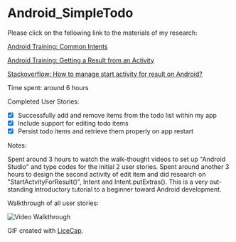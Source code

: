 # Android_SimpleTodo

Please click on the fellowing link to the materials of my research:

[Android Training: Common Intents](https://developer.android.com/guide/components/intents-common.html)

[Android Training: Getting a Result from an Activity](http://developer.android.com/training/basics/intents/result.html)

[Stackoverflow: How to manage start activity for result on Android?](http://stackoverflow.com/questions/10407159/how-to-manage-start-activity-for-result-on-android)

Time spent: around 6 hours

Completed User Stories:

* [x] Successfully add and remove items from the todo list within my app
* [x] Include support for editing todo items
* [x] Persist todo items and retrieve them properly on app restart
 
Notes:

Spent around 3 hours to watch the walk-thought videos to set up "Android Studio" and type codes for the initial 2 user stories. Spent around another 3 hours to design the second activity of edit item and did research on "StartActvityForResult()", Intent and Intent.putExtras(). This is a very out-standing introductory tutorial to a beginner toward Android development.

Walkthrough of all user stories:

![Video Walkthrough](https://cloud.githubusercontent.com/assets/10843448/6545468/2935448e-c546-11e4-897b-67adc1d29136.gif)

GIF created with [LiceCap](http://www.cockos.com/licecap/).
